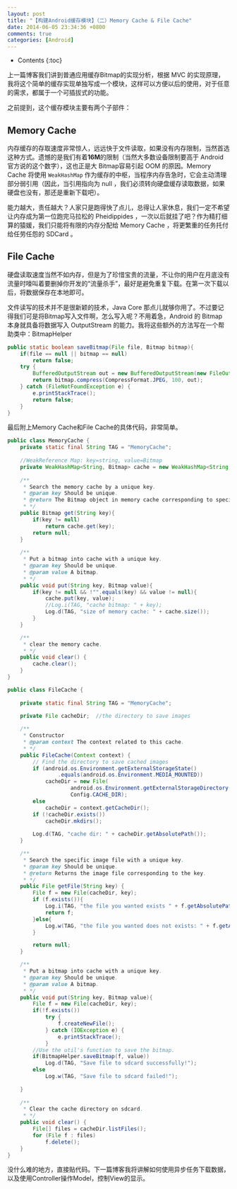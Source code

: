 ```yaml
---
layout: post
title: "【构建Android缓存模块】（二）Memory Cache & File Cache"
date: 2014-06-05 23:34:36 +0800
comments: true
categories: [Android]
---
```


* Contents
{:toc}

上一篇博客我们讲到普通应用缓存Bitmap的实现分析，根据 MVC 的实现原理，我将这个简单的缓存实现单独写成一个模块，这样可以方便以后的使用，对于任意的需求，都属于一个可插拔式的功能。

之前提到，这个缓存模块主要有两个子部件：

## Memory Cache

内存缓存的存取速度非常惊人，远远快于文件读取，如果没有内存限制，当然首选这种方式。遗憾的是我们有着**16M**的限制（当然大多数设备限制要高于 Android 官方说的这个数字），这也正是大 Bitmap容易引起 OOM 的原因。Memory Cache 将使用 ``WeakHashMap`` 作为缓存的中枢，当程序内存告急时，它会主动清理部分弱引用（因此，当引用指向为 null ，我们必须转向硬盘缓存读取数据，如果硬盘也没有，那还是重新下载吧）。

能力越大，责任越大？人家只是跑得快了点儿，总得让人家休息，我们一定不希望让内存成为第一位跑完马拉松的 Pheidippides ，一次以后就挂了吧？作为精打细算的猿媛，我们只能将有限的内存分配给 Memory Cache ，将更繁重的任务托付给任劳任怨的 SDCard 。

## File Cache

硬盘读取速度当然不如内存，但是为了珍惜宝贵的流量，不让你的用户在月底没有流量时嚎叫着要删掉你开发的“流量杀手”，最好是避免重复下载。在第一次下载以后，将数据保存在本地即可。

文件读写的技术并不是很新颖的技术，Java Core 那点儿就够你用了。不过要记得我们可是将Bitmap写入文件啊，怎么写入呢？不用着急，Android 的 Bitmap 本身就具备将数据写入 OutputStream 的能力。我将这些额外的方法写在一个帮助类中：BitmapHelper

```java
public static boolean saveBitmap(File file, Bitmap bitmap){
	if(file == null || bitmap == null)
		return false;
	try {
		BufferedOutputStream out = new BufferedOutputStream(new FileOutputStream(file));
		return bitmap.compress(CompressFormat.JPEG, 100, out);
	} catch (FileNotFoundException e) {
		e.printStackTrace();
		return false;
	}
}
```

最后附上Memory Cache和File Cache的具体代码，非常简单。

```java
public class MemoryCache {
	private static final String TAG = "MemoryCache";
	
	//WeakReference Map: key=string, value=Bitmap
    private WeakHashMap<String, Bitmap> cache = new WeakHashMap<String, Bitmap>();
    
    /**
     * Search the memory cache by a unique key. 
     * @param key Should be unique. 
     * @return The Bitmap object in memory cache corresponding to specific key.
     * */
    public Bitmap get(String key){
        if(key != null)
        	return cache.get(key);
        return null;
    }
    
    /**
     * Put a bitmap into cache with a unique key.
     * @param key Should be unique.
     * @param value A bitmap.
     * */
    public void put(String key, Bitmap value){
    	if(key != null && !"".equals(key) && value != null){
    		cache.put(key, value);
    		//Log.i(TAG, "cache bitmap: " + key);
    		Log.d(TAG, "size of memory cache: " + cache.size());
    	}
    }

    /**
     * clear the memory cache.
     * */
    public void clear() {
        cache.clear();
    }
}
```

```java
public class FileCache {
	
	private static final String TAG = "MemoryCache";
	
	private File cacheDir;	//the directory to save images

	/**
	 * Constructor
	 * @param context The context related to this cache.
	 * */
	public FileCache(Context context) {
		// Find the directory to save cached images
		if (android.os.Environment.getExternalStorageState()
				.equals(android.os.Environment.MEDIA_MOUNTED))
			cacheDir = new File(
					android.os.Environment.getExternalStorageDirectory(),
					Config.CACHE_DIR);
		else
			cacheDir = context.getCacheDir();
		if (!cacheDir.exists())
			cacheDir.mkdirs();
		
		Log.d(TAG, "cache dir: " + cacheDir.getAbsolutePath());
	}

	/**
	 * Search the specific image file with a unique key.
	 * @param key Should be unique.
	 * @return Returns the image file corresponding to the key.
	 * */
	public File getFile(String key) {
		File f = new File(cacheDir, key);
		if (f.exists()){
			Log.i(TAG, "the file you wanted exists " + f.getAbsolutePath());
			return f;
		}else{
			Log.w(TAG, "the file you wanted does not exists: " + f.getAbsolutePath());
		}

		return null;
	}

	/**
	 * Put a bitmap into cache with a unique key.
	 * @param key Should be unique.
	 * @param value A bitmap.
	 * */
	public void put(String key, Bitmap value){
		File f = new File(cacheDir, key);
		if(!f.exists())
			try {
				f.createNewFile();
			} catch (IOException e) {
				e.printStackTrace();
			}
		//Use the util's function to save the bitmap.
		if(BitmapHelper.saveBitmap(f, value))
			Log.d(TAG, "Save file to sdcard successfully!");
		else
			Log.w(TAG, "Save file to sdcard failed!");
		
	}
	
	/**
	 * Clear the cache directory on sdcard.
	 * */
	public void clear() {
		File[] files = cacheDir.listFiles();
		for (File f : files)
			f.delete();
	}
}
```

 没什么难的地方，直接贴代码。下一篇博客我将讲解如何使用异步任务下载数据，以及使用Controller操作Model，控制View的显示。 

